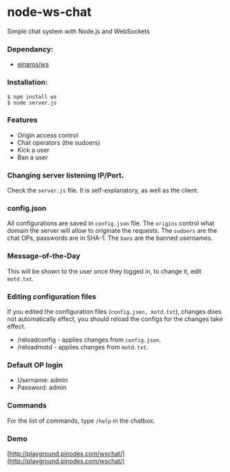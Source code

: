 node-ws-chat
============

Simple chat system with Node.js and WebSockets

### Dependancy:
- [einaros/ws](https://github.com/einaros/ws)

### Installation:
    $ npm install ws
    $ node server.js

### Features
- Origin access control
- Chat operators (the sudoers)
- Kick a user
- Ban a user

### Changing server listening IP/Port.
Check the `server.js` file. It is self-explanatory, as well as the client.

### config.json
All configurations are saved in `config.json` file. The `origins` control what domain the server will allow to originate the requests. The `sudoers` are the chat OPs, passwords are in SHA-1. The `bans` are the banned usernames.

### Message-of-the-Day
This will be shown to the user once they logged in, to change it, edit `motd.txt`.

### Editing configuration files
If you edited the configuration files (`config.json, motd.txt`), changes does not automatically effect, you should reload the configs for the changes take effect.
- /reloadconfig - applies changes from `config.json`.
- /reloadmotd - applies changes from `motd.txt`.

### Default OP login
- Username: admin
- Password: admin

### Commands
For the list of commands, type `/help` in the chatbox.

### Demo
[http://playground.pinodex.com/wschat/](http://playground.pinodex.com/wschat/)